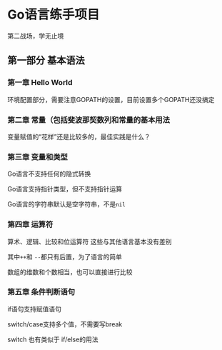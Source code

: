 # Go语言练手项目
第二战场，学无止境

## 第一部分 基本语法

### 第一章 Hello World

环境配置部分，需要注意GOPATH的设置，目前设置多个GOPATH还没搞定

### 第二章 常量（包括斐波那契数列和常量的基本用法

变量赋值的“花样”还是比较多的，最佳实践是什么？

### 第三章 变量和类型

Go语言不支持任何的隐式转换

Go语言支持指针类型，但不支持指针运算

Go语言的字符串默认是空字符串，不是```nil```

### 第四章 运算符

算术、逻辑、比较和位运算符 这些与其他语言基本没有差别

其中```++```和 ```--```都只有后置，为了语言的简单

数组的维数和个数相当，也可以直接进行比较

### 第五章 条件判断语句

if语句支持赋值语句

switch/case支持多个值，不需要写break

switch 也有类似于 if/else的用法
